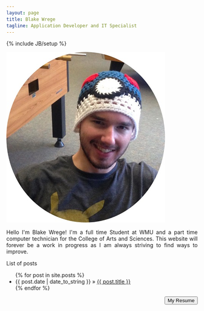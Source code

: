 ```yaml
---
layout: page
title: Blake Wrege
tagline: Application Developer and IT Specialist
---
```

{% include JB/setup %}

<style>


p.main {
    text-align: justify;
    width: auto;
}


</style>


<img src="/assets/images/blake.jpg" alt="Blake">   
	

<p class="main">Hello I'm Blake Wrege! I'm a full time Student at WMU and a part time computer technician for the College of Arts and Sciences. This website will forever be a work in progress as I am always striving to find ways to improve.</p>

List of posts 

<ul class="posts">
  {% for post in site.posts %}
    <li><span>{{ post.date | date_to_string }}</span> &raquo; <a href="{{ BASE_PATH }}{{ post.url }}">{{ post.title }}</a></li>
  {% endfor %}
</ul>
<div class="container">
  <button type="button" class="btn" style="float: right;">My Resume</button>
</div>



